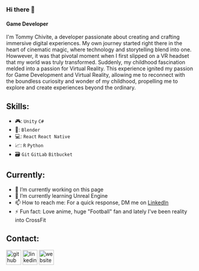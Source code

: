 ### Hi there 👋
#### Game Developer
I'm Tommy Chivite, a developer passionate about creating and crafting immersive digital experiences. My own journey started right there in the heart of cinematic magic, where technology and storytelling blend into one. Howwever, it was that pivotal moment when I first slipped on a VR headset that my world  was truly transformed. Suddenly, my childhood fascination melded into a passion for Virtual Reality. This experience ignited my passion for Game Development and Virtual Reality, allowing me to reconnect with the boundless curiosity and wonder of my childhood, propelling me to explore and create experiences beyond the ordinary.


## Skills:
* :video_game:: `Unity` `C#` 
* :art:: `Blender`
* :computer:: `React` `React Native`
* :chart_with_upwards_trend:: `R` `Python`
* :card_file_box: `Git` `GitLab` `Bitbucket`
  
## Currently:

- 🔭 I’m currently working on this page 
- 🌱 I’m currently learning Unreal Engine 
- 📫 How to reach me: For a quick response, DM me on [LinkedIn](https://www.linkedin.com/in/tommy-chivite/)
- ⚡ Fun fact: Love anime, huge "Football" fan and lately I've been reality into CrossFit  

## Contact:



[<img src='https://cdn.jsdelivr.net/npm/simple-icons@3.0.1/icons/github.svg' alt='github' height='40'>](https://github.com/TommyChivite-23)  [<img src='https://cdn.jsdelivr.net/npm/simple-icons@3.0.1/icons/linkedin.svg' alt='linkedin' height='40'>](hthttps://www.linkedin.com/in/tommy-chivite//)  [<img src='https://cdn.jsdelivr.net/npm/simple-icons@3.0.1/icons/icloud.svg' alt='website' height='40'>](https://tommychivite.wixsite.com/portfolio)  


